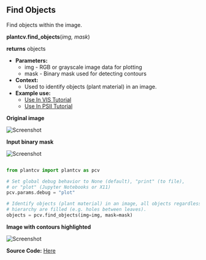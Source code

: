 ## Find Objects

Find objects within the image.

**plantcv.find_objects**(*img, mask*)

**returns** objects

- **Parameters:**
    - img - RGB or grayscale image data for plotting
    - mask - Binary mask used for detecting contours
- **Context:**
    - Used to identify objects (plant material) in an image.
- **Example use:**
    - [Use In VIS Tutorial](tutorials/vis_tutorial.md)
    - [Use In PSII Tutorial](tutorials/psII_tutorial.md)

**Original image**

![Screenshot](img/documentation_images/find_objects/original_image.jpg)

**Input binary mask**

![Screenshot](img/documentation_images/find_objects/mask.jpg)

```python

from plantcv import plantcv as pcv

# Set global debug behavior to None (default), "print" (to file), 
# or "plot" (Jupyter Notebooks or X11)
pcv.params.debug = "plot"

# Identify objects (plant material) in an image, all objects regardless of 
# hierarchy are filled (e.g. holes between leaves).
objects = pcv.find_objects(img=img, mask=mask)

```

**Image with contours highlighted**

![Screenshot](img/documentation_images/find_objects/contours.jpg)

**Source Code:** [Here](https://github.com/danforthcenter/plantcv/blob/main/plantcv/plantcv/find_objects.py)
